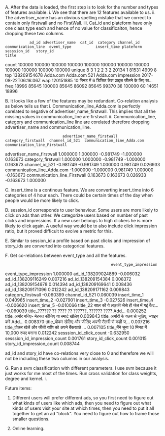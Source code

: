

A. After the data is loaded, the first step is to look for the number and types of features available. 
    i.   We see that there are 12 features available to us. 
    ii.  The advertiser_name has an obvious spelling mistake that we correct to contain only firstwall and no FirstWall.
    iii. Cat_id and plateform have only one class type each and hence of no value for classificaiton, hence dropping these two columns.

               ad_id advertiser_name  cat_id  category channel_id communication_line  event_type           insert_time plateform sesssion_id   story_id                                              title
count         100000          100000  100000    100000     100000             100000      100000                100000    100000      100000     100000                                             100000
unique             8               3       1         2          2                  3           2                 20134         1       81531       4909                                                  8
top     138209154678        Adda.com          Adda.com        521           Adda.com  impression  2017-08-22T06:16:06Z       wap              120151885  10 मिनट में 6 डिजिट कैश प्राइज़ जीतने के लिए ख...
freq           18996           85645  100000     85645      86092              85645       99370                    38    100000          60      14651                                              18996


B. It looks like a few of the features may be redundant. Co-relation analysis as below tells us that 
	i.  Communication_line_Adda.com is perfectly corelated to negative of advertiser_name_firstwall. This implies that all the missing values in communication_line are firstwall.
	ii. Communication_line, category and communication_line line are corelated therefore dropping advertiser_name and communication_line.

 
                              advertiser_name_firstwall  category_firstwall  channel_id_521  communication_line_Adda.com  communication_line_Firstwall
advertiser_name_firstwall                      1.000000            1.000000       -0.981749                    -1.000000                      0.163673
category_firstwall                             1.000000            1.000000       -0.981749                    -1.000000                      0.163673
channel_id_521                                -0.981749           -0.981749        1.000000                     0.981749                      0.026933
communication_line_Adda.com                   -1.000000           -1.000000        0.981749                     1.000000                     -0.163673
communication_line_Firstwall                   0.163673            0.163673        0.026933                    -0.163673                      1.000000

C. insert_time is a continous feature. We are converting insert_time into 6 categories of 4 hour each. There could be certain times of the day when people would be more likely to click.
 

D. session_id corresponds to user behaviour. Some users are more likely to click on ads than other. We categorize users based on number of past clicks and impressions. If a new user belongs to high clickers he is more likely to click again. A useful way would be to also include click impression ratio, but it proved difficult to evolve a metric for this.

E. Similar to session_id a profile based on past clicks and impression of story_ids are converted into categorical features. 

F. Get co-relations between event_type and all the features.

                                                    event_type_impression
event_type_impression                                            1.000000
ad_id_138209024889                                              -0.006032
ad_id_138209116249                                               0.007216
ad_id_138209154384                                               0.008372
ad_id_138209154678                                               0.014394
ad_id_138209169641                                               0.008436
ad_id_138209171096                                               0.012242
ad_id_138209171162                                               0.009843
category_firstwall                                              -0.060399
channel_id_521                                                   0.060039
insert_time_1                                                    0.040965
insert_time_2                                                   -0.027901
insert_time_3                                                   -0.027526
insert_time_4                                                   -0.006620
insert_time_5                                                   -0.010066
title_22 साल की ये लड़की जैसे ही जेल में गई कैद...              -0.060039
title_?????? ?? ???? ?? ??????, ?????? ???? Add...               0.000252
title_अमीर बनिए- मेहनत कीजिए या स्मार्ट खेलिए                    0.009843
title_अमीरों के क्लब से जुड़िए, ज्वाइन करें Add...               0.008370
title_पोकर खेलिए और जीतिए अपनी सैलरी से कहीं ज्...               0.007216
title_पोकर खेलें और जीती राशि को अपने बैंकखाते ...               0.007105
title_मैंने चुना 10 मिनट में 10,000 रुपए बनाना                   0.012242
sesssion_id_click_count                                         -0.632950
sesssion_id_impression_count                                     0.001761
story_id_click_count                                             0.001015
story_id_impression_count                                        0.008744

ad_id and story_id have co-relations very close to 0 and therefore we will not be including these two columns in our analysis.

G. Run a svm classification with different parameters. I use svm because it just works for me most of the times. Run cross validation for class weights, degree and kernel. 
	i. 

Future items:

1. Different users will prefer different ads, so you first need to figure out what kinds of users like which ads, then you need to figure out what kinds of users visit your site at which times, then you need to put it all together to get an ad "block".  You need to figure out how to frame those smaller questions.

2. Online learning.


